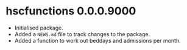 # hscfunctions 0.0.0.9000

* Initialised package.
* Added a `NEWS.md` file to track changes to the package.
* Added a function to work out beddays and admissions per month.



